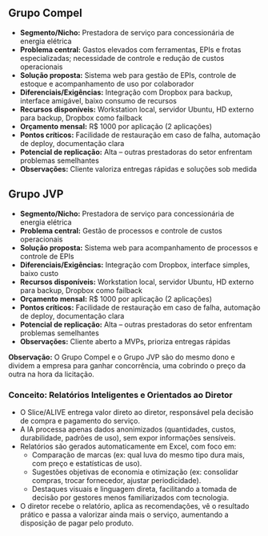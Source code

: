 ## Grupo Compel

- **Segmento/Nicho:** Prestadora de serviço para concessionária de energia elétrica
- **Problema central:** Gastos elevados com ferramentas, EPIs e frotas especializadas; necessidade de controle e redução de custos operacionais
- **Solução proposta:** Sistema web para gestão de EPIs, controle de estoque e acompanhamento de uso por colaborador
- **Diferenciais/Exigências:** Integração com Dropbox para backup, interface amigável, baixo consumo de recursos
- **Recursos disponíveis:** Workstation local, servidor Ubuntu, HD externo para backup, Dropbox como failback
- **Orçamento mensal:** R$ 1000 por aplicação (2 aplicações)
- **Pontos críticos:** Facilidade de restauração em caso de falha, automação de deploy, documentação clara
- **Potencial de replicação:** Alta – outras prestadoras do setor enfrentam problemas semelhantes
- **Observações:** Cliente valoriza entregas rápidas e soluções sob medida

## Grupo JVP

- **Segmento/Nicho:** Prestadora de serviço para concessionária de energia elétrica
- **Problema central:** Gestão de processos e controle de custos operacionais
- **Solução proposta:** Sistema web para acompanhamento de processos e controle de EPIs
- **Diferenciais/Exigências:** Integração com Dropbox, interface simples, baixo custo
- **Recursos disponíveis:** Workstation local, servidor Ubuntu, HD externo para backup, Dropbox como failback
- **Orçamento mensal:** R$ 1000 por aplicação (2 aplicações)
- **Pontos críticos:** Facilidade de restauração em caso de falha, automação de deploy, documentação clara
- **Potencial de replicação:** Alta – outras prestadoras do setor enfrentam problemas semelhantes
- **Observações:** Cliente aberto a MVPs, prioriza entregas rápidas

**Observação:** O Grupo Compel e o Grupo JVP são do mesmo dono e dividem a empresa para ganhar concorrência, uma cobrindo o preço da outra na hora da licitação.

### Conceito: Relatórios Inteligentes e Orientados ao Diretor
- O Slice/ALIVE entrega valor direto ao diretor, responsável pela decisão de compra e pagamento do serviço.
- A IA processa apenas dados anonimizados (quantidades, custos, durabilidade, padrões de uso), sem expor informações sensíveis.
- Relatórios são gerados automaticamente em Excel, com foco em:
  - Comparação de marcas (ex: qual luva do mesmo tipo dura mais, com preço e estatísticas de uso).
  - Sugestões objetivas de economia e otimização (ex: consolidar compras, trocar fornecedor, ajustar periodicidade).
  - Destaques visuais e linguagem direta, facilitando a tomada de decisão por gestores menos familiarizados com tecnologia.
- O diretor recebe o relatório, aplica as recomendações, vê o resultado prático e passa a valorizar ainda mais o serviço, aumentando a disposição de pagar pelo produto.
